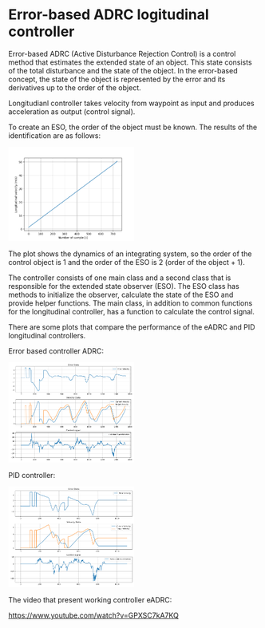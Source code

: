# Error-based ADRC logitudinal controller

Error-based ADRC (Active Disturbance Rejection Control) is a control method that estimates the extended state of an object. This state consists of the total disturbance and the state of the object. In the error-based concept, the state of the object is represented by the error and its derivatives up to the order of the object. 

Longitudianl controller takes velocity from waypoint as input and produces acceleration as output (control signal).

To create an ESO, the order of the object must be known. The results of the identification are as follows:

<img src="https://github.com/Karol-Debski/png_to_autoware_2/blob/devel/result_of_identification.png" alt="Description" style="width:50%;">

The plot shows the dynamics of an integrating system, so the order of the control object is 1 and the order of the ESO is 2 (order of the object + 1).

The controller consists of one main class and a second class that is responsible for the extended state observer (ESO). The ESO class has methods to initialize the observer, calculate the state of the ESO and provide helper functions. The main class, in addition to common functions for the longitudinal controller, has a function to calculate the control signal.

There are some plots that compare the performance of the eADRC and PID longitudinal controllers.

Error based controller ADRC:

<img src="https://github.com/marcelq11/pngtoautoware/blob/main/02_6_1.png?raw=true" style="width:50%;">

PID controller:

<img src="https://github.com/marcelq11/pngtoautoware/blob/main/pid.png?raw=true" style="width:50%;">

The video that present working controller eADRC:

https://www.youtube.com/watch?v=GPXSC7kA7KQ

